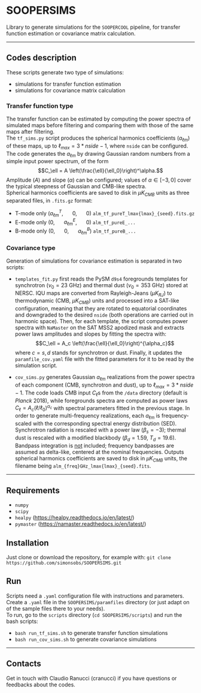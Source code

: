# SOOPERSIMS
Library to generate simulations for the `SOOPERCOOL` pipeline, for transfer function estimation or covariance matrix calculation.

---

## Codes description
These scripts generate two type of simulations:
- simulations for transfer function estimation
- simulations for covariance matrix calculation

### Transfer function type
The transfer function can be estimated by computing the power spectra of simulated maps
before filtering and comparing them with those of the same maps after filtering. <br />
The `tf_sims.py` script produces the spherical harmonics coefficients ($a_{\ell m}$) of these maps, up to $\ell_{max}=3*nside-1$, where `nside` can be configured.
The code generates the $a_{\ell m}$ by drawing Gaussian random numbers from a simple input power spectrum, of the form $$C_\ell = A \left(\frac{\ell}{\ell_0}\right)^\alpha.$$
Amplitude ($A$) and slope ($\alpha$) can be configured; values of $\alpha \in [-3,0]$ cover the typical steepness of Gaussian and CMB-like spectra. <br />
Spherical harmonics coefficients are saved to disk in $\mu K_{CMB}$ units as three separated files, in `.fits.gz` format:

- T-mode only ($a^T_{\ell m}$, $\quad$ 0, $\quad$ 0) `alm_tf_pureT_lmax{lmax}_{seed}.fits.gz`
- E-mode only (0, $\quad$ $a^E_{\ell m}$, $\quad$ 0) `alm_tf_pureE_...`
- B-mode only (0, $\quad$ 0, $\quad$ $a^B_{\ell m}$) `alm_tf_pureB_...` <br />

### Covariance type
Generation of simulations for covariance estimation is separated in two scripts:

- `templates_fit.py` first reads the PySM `d9s4` foregrounds templates for synchrotron ($\nu_0=23$ GHz) and thermal dust ($\nu_0=353$ GHz) stored at NERSC. IQU maps are converted from Rayleigh-Jeans ($\mu K_{RJ}$) to thermodynamic (CMB, $\mu K_{CMB}$) units and processed into a SAT-like configuration, meaning that they are rotated to equatorial coordinates and downgraded to the desired `nside` (both operations are carried out in harmonic space). Then, for each template, the script computes power spectra with `NaMaster` on the SAT MSS2 apodized mask and extracts power laws amplitudes and slopes by fitting the spectra with: $$C_\ell = A_c \left(\frac{\ell}{\ell_0}\right)^{\alpha_c}$$ where $c=s, d$ stands for synchrotron or dust. Finally, it updates the `paramfile_cov.yaml` file with the fitted parameters for it to be read by the simulation script.

- `cov_sims.py` generates Gaussian $a_{\ell m}$ realizations from the power spectra of each component (CMB, synchrotron and dust), up to $\ell_{max}=3*nside-1$. The code loads CMB input $C_\ell$s from the `/data` directory (default is *Planck* 2018), while foregrounds spectra are computed as power laws $C_\ell = A_c \left(\ell/\ell_0\right)^{\alpha_c}$ with spectral parameters fitted in the previous stage. In order to generate multi-frequency realizations, each $a_{\ell m}$ is frequency-scaled with the corresponding spectral energy distribution (SED). Synchrotron radiation is rescaled with a power law ($\beta_s = -3$); thermal dust is rescaled with a modified blackbody ($\beta_d=1.59$, $T_d = 19.6$). Bandpass integration is <u>not</u> included; frequency bandpasses are assumed as delta-like, centered at the nominal frequencies. Outputs spherical harmonics coefficients are saved to disk in $\mu K_{CMB}$ units, the filename being `alm_{freq}GHz_lmax{lmax}_{seed}.fits`.

---

## Requirements
- `numpy`
- `scipy`
- `healpy` (https://healpy.readthedocs.io/en/latest/)
- `pymaster` (https://namaster.readthedocs.io/en/latest/)

## Installation
Just clone or download the repository, for example with:
`git clone https://github.com/simonsobs/SOOPERSIMS.git`

## Run
Scripts need a `.yaml` configuration file with instructions and parameters. Create a `.yaml` file in the `SOOPERSIMS/paramfiles` directory (or just adapt on of the sample files there to your needs). <br />
To run, go to the `scripts` directory (`cd SOOPERSIMS/scripts`) and run the bash scripts:
- `bash run_tf_sims.sh` to generate transfer function simulations
- `bash run_cov_sims.sh` to generate covariance simulations

---

## Contacts
Get in touch with Claudio Ranucci (cranucci) if you have questions or feedbacks about the codes.
